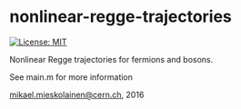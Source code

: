 # nonlinear-regge-trajectories

[![License: MIT](https://img.shields.io/badge/License-MIT-yellow.svg)](https://opensource.org/licenses/MIT)

Nonlinear Regge trajectories for fermions and bosons.

See main.m for more information

mikael.mieskolainen@cern.ch, 2016
